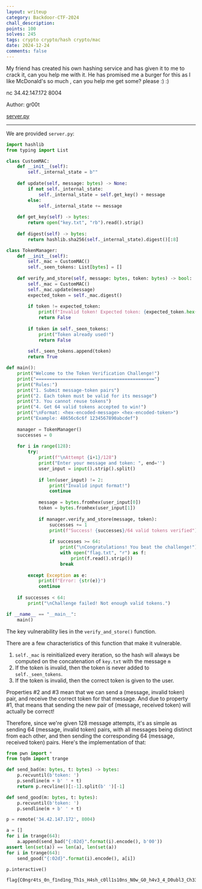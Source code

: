 ```yaml
---
layout: writeup
category: Backdoor-CTF-2024
chall_description: 
points: 100
solves: 245
tags: crypto crypto/hash crypto/mac
date: 2024-12-24
comments: false
---
```


My friend has created his own hashing service and has given it to me to crack it, can you help me with it. He has promised me a burger for this as I like McDonald's so much , can you help me get some? please :) :)  

nc 34.42.147.172 8004  

Author: gr00t  

[server.py](https://github.com/Nightxade/ctf-writeups/blob/master/assets/CTFs/Backdoor-CTF-2024/server.py)  

---

We are provided `server.py`:  

```py
import hashlib
from typing import List

class CustomMAC:
    def __init__(self):
        self._internal_state = b""
        
    def update(self, message: bytes) -> None:
        if not self._internal_state:
            self._internal_state = self.get_key() + message
        else:
            self._internal_state += message
            
    def get_key(self) -> bytes:
        return open("key.txt", "rb").read().strip()
            
    def digest(self) -> bytes:
        return hashlib.sha256(self._internal_state).digest()[:8]

class TokenManager:
    def __init__(self):
        self._mac = CustomMAC()
        self._seen_tokens: List[bytes] = []
        
    def verify_and_store(self, message: bytes, token: bytes) -> bool:
        self._mac = CustomMAC()
        self._mac.update(message)
        expected_token = self._mac.digest()
        
        if token != expected_token:
            print(f"Invalid token! Expected token: {expected_token.hex()}")
            return False
            
        if token in self._seen_tokens:
            print("Token already used!")
            return False
            
        self._seen_tokens.append(token)
        return True

def main():
    print("Welcome to the Token Verification Challenge!")
    print("============================================")
    print("Rules:")
    print("1. Submit message-token pairs")
    print("2. Each token must be valid for its message")
    print("3. You cannot reuse tokens")
    print("4. Get 64 valid tokens accepted to win!")
    print("\nFormat: <hex-encoded-message> <hex-encoded-token>")
    print("Example: 48656c6c6f 1234567890abcdef")
    
    manager = TokenManager()
    successes = 0
    
    for i in range(128):
        try:
            print(f"\nAttempt {i+1}/128")
            print("Enter your message and token: ", end='')
            user_input = input().strip().split()
            
            if len(user_input) != 2:
                print("Invalid input format!")
                continue
                
            message = bytes.fromhex(user_input[0])
            token = bytes.fromhex(user_input[1])
            
            if manager.verify_and_store(message, token):
                successes += 1
                print(f"Success! {successes}/64 valid tokens verified")
                
                if successes >= 64:
                    print("\nCongratulations! You beat the challenge!")
                    with open("flag.txt", "r") as f:
                        print(f.read().strip())
                    break
            
        except Exception as e:
            print(f"Error: {str(e)}")
            continue
            
    if successes < 64:
        print("\nChallenge failed! Not enough valid tokens.")

if __name__ == "__main__":
    main()
```

The key vulnerability lies in the `verify_and_store()` function.  

There are a few characteristics of this function that make it vulnerable.  
1. `self._mac` is reinitialized every iteration, so the hash will always be computed on the concatenation of `key.txt` with the message `m`  
2. If the token is invalid, then the token is never added to `self._seen_tokens`.  
3. If the token is invalid, then the correct token is given to the user.  

Properties #2 and #3 mean that we can send a (message, invalid token) pair, and receive the correct token for that message. And due to property #1, that means that sending the new pair of (message, received token) will actually be correct!  

Therefore, since we're given 128 message attempts, it's as simple as sending 64 (message, invalid token) pairs, with all messages being distinct from each other, and then sending the corresponding 64 (message, received token) pairs. Here's the implementation of that:  

```py
from pwn import *
from tqdm import trange

def send_bad(m: bytes, t: bytes) -> bytes:
    p.recvuntil(b'token: ')
    p.sendline(m + b' ' + t)
    return p.recvline()[:-1].split(b' ')[-1]

def send_good(m: bytes, t: bytes):
    p.recvuntil(b'token: ')
    p.sendline(m + b' ' + t)

p = remote('34.42.147.172', 8004)

a = []
for i in trange(64):
    a.append(send_bad("{:02d}".format(i).encode(), b'00'))
assert len(set(a)) == len(a), len(set(a))
for i in trange(64):
    send_good("{:02d}".format(i).encode(), a[i])

p.interactive()
```

	flag{C0ngr4ts_0n_f1nd1ng_Th1s_H4sh_c0ll1s10ns_N0w_G0_h4v3_4_D0ubl3_Ch33s3_Burg3r}